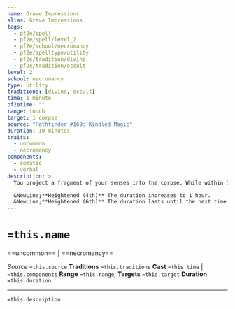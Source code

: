 ```yaml
---
name: Grave Impressions
alias: Grave Impressions
tags:
  - pf2e/spell
  - pf2e/spell/level_2
  - pf2e/school/necromancy
  - pf2e/spelltype/utility
  - pf2e/tradition/divine
  - pf2e/tradition/occult
level: 2
school: necromancy
type: utility
traditions: [divine, occult]
time: 1 minute
pf2etime: ""
range: touch
target: 1 corpse
source: "Pathfinder #169: Kindled Magic"
duration: 10 minutes
traits:
  - uncommon
  - necromancy
components:
  - somatic
  - verbal
description: >
  You project a fragment of your senses into the corpse. While within 500 feet of the corpse (even if it's outside your line of sight or line of effect), you can see from where the target corpse had eyes using your normal visual senses, and you can hear from where the corpse had ears using your normal auditory senses. You can switch between your own vision and hearing, and the corpse's senses, with a single action that has the concentrate trait. If the corpse naturally lacked eyes or hearing organs in life, you cannot use that sense when using this spell. If the corpse is moved from its location, the spell ends.

  &NewLine;**Heightened (4th)** The duration increases to 1 hour.
  &NewLine;**Heightened (6th)** The duration lasts until the next time you make your daily preparations.
---
```

# `=this.name`
==uncommon== | ==necromancy==

*Source* `=this.source`
**Traditions** `=this.traditions`
**Cast** `=this.time` | `=this.components`
**Range** `=this.range`; **Targets** `=this.target`
**Duration** `=this.duration`

***
`=this.description`